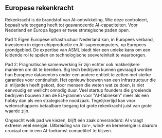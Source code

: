 
## **Europese rekenkracht**

Rekenkracht is de brandstof van AI-ontwikkeling. Wie deze controleert, bepaalt wie toegang heeft tot geavanceerde AI-capaciteiten. Voor Nederland en Europa liggen er twee strategische paden open.

Pad 1: Eigen Europese infrastructuur
Nederland kan, in Europees verband, investeren in eigen chipproductie en AI-supercomputers, op Europees grondgebied. De expertise van ASML biedt hier een unieke kans om een leidende rol te spelen en technologische soevereiniteit te waarborgen.

Pad 2: Pragmatische samenwerking
Er zijn echter ook makkelijkere manieren om dit te bereiken. Big tech bedrijven kunnen gevraagd worden hun Europese datacenters onder een andere entiteit te zetten met sterke garanties voor continuïteit. Het opnieuw bouwen van een infrastructuur die al miljarden heeft gekost, door mensen die weten wat ze doen, is niet eenvoudig en wellicht onnodig duur.
Veel startup founders die groeiende bedrijven bouwen zien de EU-plannen voor "AI-fabrieken" meer als een hobby dan als een strategische noodzaak. Tegelijkertijd kan voor wetenschappers betaalbare toegang tot grote rekenkracht juist van grote waarde zijn.

Ongeacht welk pad we kiezen, blijft één zaak onveranderd: AI vraagt extreem veel energie. Uitbreiding van zon-, wind- en kernenergie is daarom cruciaal om in een AI-toekomst competitief te blijven.

